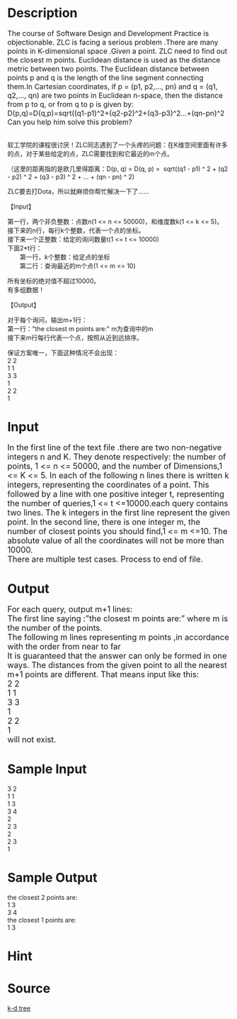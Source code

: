 
# Description

<div class="content"><p><span style="font-size: medium">The course of Software Design and Development Practice is objectionable. ZLC is facing a serious problem .There are many points in K-dimensional space .Given a point. ZLC need to find out the closest m points. Euclidean distance is used as the distance metric between two points. The Euclidean distance between points p and q is the length of the line segment connecting them.In Cartesian coordinates, if p = (p1, p2,..., pn) and q = (q1, q2,..., qn) are two points in Euclidean n-space, then the distance from p to q, or from q to p is given by:<br/>
D(p,q)=D(q,p)=sqrt((q1-p1)^2+(q2-p2)^2+(q3-p3)^2…+(qn-pn)^2<br/>
Can you help him solve this problem?<br/>
</span></p>
<p></p>
<p><span style="font-size: medium">
</span></p><p><br/>
软工学院的课程很讨厌！ZLC同志遇到了一个头疼的问题：在K维空间里面有许多的点，对于某些给定的点，ZLC需要找到和它最近的m个点。</p>
<p>（这里的距离指的是欧几里得距离：D(p, q) = D(q, p) =  sqrt((q1 - p1) ^ 2 + (q2 - p2) ^ 2 + (q3 - p3) ^ 2 + ... + (qn - pn) ^ 2)</p>
<p>ZLC要去打Dota，所以就麻烦你帮忙解决一下了……</p>
<p>【Input】</p>
<p>第一行，两个非负整数：点数n(1 &lt;= n &lt;= 50000)，和维度数k(1 &lt;= k &lt;= 5)。<br/>
接下来的n行，每行k个整数，代表一个点的坐标。<br/>
接下来一个正整数：给定的询问数量t(1 &lt;= t &lt;= 10000)<br/>
下面2*t行：<br/>
　　第一行，k个整数：给定点的坐标<br/>
　　第二行：查询最近的m个点(1 &lt;= m &lt;= 10)</p>
<p>所有坐标的绝对值不超过10000。<br/>
有多组数据！</p>
<p>【Output】</p>
<p>对于每个询问，输出m+1行：<br/>
第一行：&#34;the closest m points are:&#34; m为查询中的m<br/>
接下来m行每行代表一个点，按照从近到远排序。</p>
<p>保证方案唯一，下面这种情况不会出现：<br/>
2 2<br/>
1 1<br/>
3 3<br/>
1<br/>
2 2<br/>
1</p>
<p></p>
<p></p></div>

# Input

<div class="content"><p><font size="4">In the first line of the text file .there are two non-negative integers n and K. They denote respectively: the number of points, 1 &lt;= n &lt;= 50000, and the number of Dimensions,1 &lt;= K &lt;= 5. In each of the following n lines there is written k integers, representing the coordinates of a point. This followed by a line with one positive integer t, representing the number of queries,1 &lt;= t &lt;=10000.each query contains two lines. The k integers in the first line represent the given point. In the second line, there is one integer m, the number of closest points you should find,1 &lt;= m &lt;=10. The absolute value of all the coordinates will not be more than 10000.<br/>
There are multiple test cases. Process to end of file.<br/>
</font></p></div>

# Output

<div class="content"><p><font size="4">For each query, output m+1 lines:<br/>
The first line saying :”the closest m points are:” where m is the number of the points.<br/>
The following m lines representing m points ,in accordance with the order from near to far<br/>
It is guaranteed that the answer can only be formed in one ways. The distances from the given point to all the nearest m+1 points are different. That means input like this:<br/>
2 2<br/>
1 1<br/>
3 3<br/>
1<br/>
2 2<br/>
1<br/>
will not exist.<br/>
</font></p></div>

# Sample Input

<div class="content"><span class="sampledata">3 2<br/>
1 1<br/>
1 3<br/>
3 4<br/>
2<br/>
2 3<br/>
2<br/>
2 3<br/>
1<br/>
</span></div>

# Sample Output

<div class="content"><span class="sampledata">the closest 2 points are:<br/>
1 3<br/>
3 4<br/>
the closest 1 points are:<br/>
1 3<br/>
 </span></div>

# Hint

<div class="content"><p></p></div>

# Source

<div class="content"><p><a href="problemset.php?search=k-d tree">k-d tree</a></p></div>

